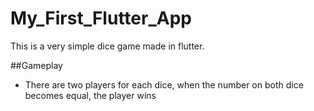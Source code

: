 # My_First_Flutter_App

This is a very simple dice game made in flutter.

##Gameplay
- There are two players for each dice, when the number on both dice becomes equal, the player wins

